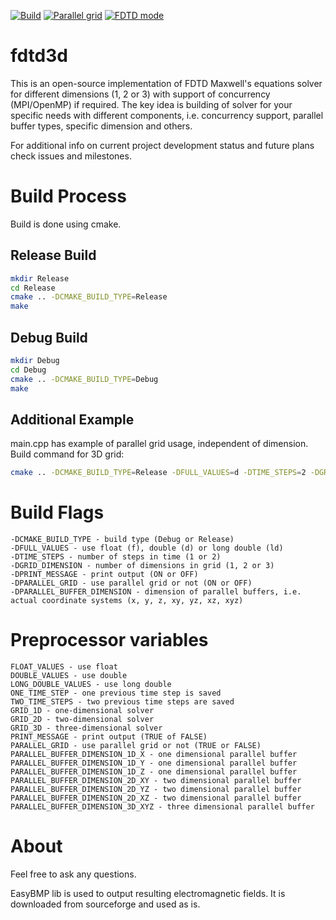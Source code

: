 [![Build](https://img.shields.io/travis/rust-lang/rust.svg)](https://github.com/zer011b/fdtd3d)
[![Parallel grid](https://img.shields.io/badge/Parallel%20Grid-1D%20and%202D-blue.svg)](https://github.com/zer011b/fdtd3d)
[![FDTD mode](https://img.shields.io/badge/FDTD-Ez%20mode%20only-red.svg)](https://github.com/zer011b/fdtd3d)

# fdtd3d

This is an open-source implementation of FDTD Maxwell's equations solver for different dimensions (1, 2 or 3) with support of concurrency (MPI/OpenMP) if required. The key idea is building of solver for your specific needs with different components, i.e. concurrency support, parallel buffer types, specific dimension and others.  

For additional info on current project development status and future plans check issues and milestones.

# Build Process

Build is done using cmake.

## Release Build

```sh
mkdir Release
cd Release
cmake .. -DCMAKE_BUILD_TYPE=Release
make
```

## Debug Build

```sh
mkdir Debug
cd Debug
cmake .. -DCMAKE_BUILD_TYPE=Debug
make
```
## Additional Example

main.cpp has example of parallel grid usage, independent of dimension. Build command for 3D grid:

```sh
cmake .. -DCMAKE_BUILD_TYPE=Release -DFULL_VALUES=d -DTIME_STEPS=2 -DGRID_DIMENSION=3 -DPRINT_MESSAGE=OFF -DPARALLEL_GRID=ON -DPARALLEL_BUFFER_DIMENSION=xyz
```

# Build Flags
```c_cpp
-DCMAKE_BUILD_TYPE - build type (Debug or Release)
-DFULL_VALUES - use float (f), double (d) or long double (ld)
-DTIME_STEPS - number of steps in time (1 or 2)
-DGRID_DIMENSION - number of dimensions in grid (1, 2 or 3)
-DPRINT_MESSAGE - print output (ON or OFF)
-DPARALLEL_GRID - use parallel grid or not (ON or OFF)
-DPARALLEL_BUFFER_DIMENSION - dimension of parallel buffers, i.e. actual coordinate systems (x, y, z, xy, yz, xz, xyz)
```

# Preprocessor variables
```c_cpp
FLOAT_VALUES - use float
DOUBLE_VALUES - use double
LONG_DOUBLE_VALUES - use long double
ONE_TIME_STEP - one previous time step is saved
TWO_TIME_STEPS - two previous time steps are saved
GRID_1D - one-dimensional solver
GRID_2D - two-dimensional solver
GRID_3D - three-dimensional solver
PRINT_MESSAGE - print output (TRUE of FALSE)
PARALLEL_GRID - use parallel grid or not (TRUE or FALSE)
PARALLEL_BUFFER_DIMENSION_1D_X - one dimensional parallel buffer
PARALLEL_BUFFER_DIMENSION_1D_Y - one dimensional parallel buffer
PARALLEL_BUFFER_DIMENSION_1D_Z - one dimensional parallel buffer
PARALLEL_BUFFER_DIMENSION_2D_XY - two dimensional parallel buffer
PARALLEL_BUFFER_DIMENSION_2D_YZ - two dimensional parallel buffer
PARALLEL_BUFFER_DIMENSION_2D_XZ - two dimensional parallel buffer
PARALLEL_BUFFER_DIMENSION_3D_XYZ - three dimensional parallel buffer
```

# About

Feel free to ask any questions.

EasyBMP lib is used to output resulting electromagnetic fields. It is downloaded from sourceforge and used as is.

